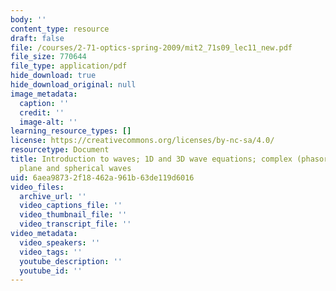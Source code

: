 ```yaml
---
body: ''
content_type: resource
draft: false
file: /courses/2-71-optics-spring-2009/mit2_71s09_lec11_new.pdf
file_size: 770644
file_type: application/pdf
hide_download: true
hide_download_original: null
image_metadata:
  caption: ''
  credit: ''
  image-alt: ''
learning_resource_types: []
license: https://creativecommons.org/licenses/by-nc-sa/4.0/
resourcetype: Document
title: Introduction to waves; 1D and 3D wave equations; complex (phasor) representation;
  plane and spherical waves
uid: 6aea9873-2f18-462a-961b-63de119d6016
video_files:
  archive_url: ''
  video_captions_file: ''
  video_thumbnail_file: ''
  video_transcript_file: ''
video_metadata:
  video_speakers: ''
  video_tags: ''
  youtube_description: ''
  youtube_id: ''
---
```

